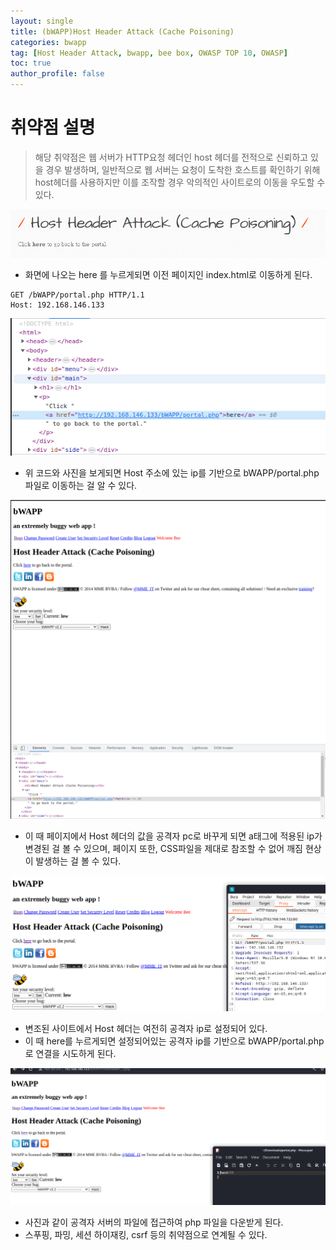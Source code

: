```yaml
---
layout: single
title: (bWAPP)Host Header Attack (Cache Poisoning)
categories: bwapp
tag: [Host Header Attack, bwapp, bee box, OWASP TOP 10, OWASP]
toc: true
author_profile: false
---
```


# 취약점 설명
> 해당 취약점은 웹 서버가 HTTP요청 헤더인 host 헤더를 전적으로 신뢰하고 있을 경우 발생하며, 일반적으로 웹 서버는 요청이 도착한 호스트를 확인하기 위해 host헤더를 사용하지만 이를 조작할 경우 악의적인 사이트로의 이동을 우도할 수 있다.

![그림 1-1](/assets/image/bwapp/Missing%20Functional%20Level%20Access%20Control/Host%20Header%20Attack%20(Cache%20Poisoning)/image.png)
- 화면에 나오는 here 를 누르게되면 이전 페이지인 index.html로 이동하게 된다.

```
GET /bWAPP/portal.php HTTP/1.1
Host: 192.168.146.133
```

![그림 1-2](/assets/image/bwapp/Missing%20Functional%20Level%20Access%20Control/Host%20Header%20Attack%20(Cache%20Poisoning)/image-1.png)
- 위 코드와 사진을 보게되면 Host 주소에 있는 ip를 기반으로 bWAPP/portal.php 파일로 이동하는 걸 알 수 있다.

![그림 1-3](/assets/image/bwapp/Missing%20Functional%20Level%20Access%20Control/Host%20Header%20Attack%20(Cache%20Poisoning)/image-2.png)
- 이 때 페이지에서 Host 헤더의 값을 공격자 pc로 바꾸게 되면 a태그에 적용된 ip가 변경된 걸 볼 수 있으며, 페이지 또한, CSS파일을 제대로 참조할 수 없어 깨짐 현상이 발생하는 걸 볼 수 있다.

![그림 1-4](/assets/image/bwapp/Missing%20Functional%20Level%20Access%20Control/Host%20Header%20Attack%20(Cache%20Poisoning)/image-3.png)
- 변조된 사이트에서 Host 헤더는 여전히 공격자 ip로 설정되어 있다.
- 이 때 here를 누르게되면 설정되어있는 공격자 ip를 기반으로 bWAPP/portal.php로 연결을 시도하게 된다.

![그림 1-5](/assets/image/bwapp/Missing%20Functional%20Level%20Access%20Control/Host%20Header%20Attack%20(Cache%20Poisoning)/image-4.png)
- 사진과 같이 공격자 서버의 파일에 접근하여 php 파일을 다운받게 된다.
- 스푸핑, 파밍, 세션 하이재킹, csrf 등의 취약점으로 연계될 수 있다.